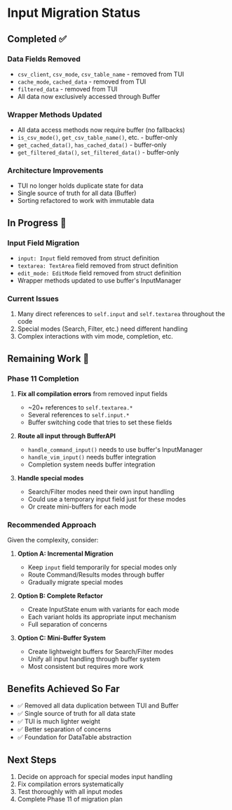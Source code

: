 # Input Migration Status

## Completed ✅

### Data Fields Removed
- `csv_client`, `csv_mode`, `csv_table_name` - removed from TUI
- `cache_mode`, `cached_data` - removed from TUI  
- `filtered_data` - removed from TUI
- All data now exclusively accessed through Buffer

### Wrapper Methods Updated
- All data access methods now require buffer (no fallbacks)
- `is_csv_mode()`, `get_csv_table_name()`, etc. - buffer-only
- `get_cached_data()`, `has_cached_data()` - buffer-only
- `get_filtered_data()`, `set_filtered_data()` - buffer-only

### Architecture Improvements
- TUI no longer holds duplicate state for data
- Single source of truth for all data (Buffer)
- Sorting refactored to work with immutable data

## In Progress 🚧

### Input Field Migration
- `input: Input` field removed from struct definition
- `textarea: TextArea` field removed from struct definition  
- `edit_mode: EditMode` field removed from struct definition
- Wrapper methods updated to use buffer's InputManager

### Current Issues
1. Many direct references to `self.input` and `self.textarea` throughout the code
2. Special modes (Search, Filter, etc.) need different handling
3. Complex interactions with vim mode, completion, etc.

## Remaining Work 📝

### Phase 11 Completion
1. **Fix all compilation errors** from removed input fields
   - ~20+ references to `self.textarea.*`
   - Several references to `self.input.*`
   - Buffer switching code that tries to set these fields

2. **Route all input through BufferAPI**
   - `handle_command_input()` needs to use buffer's InputManager
   - `handle_vim_input()` needs buffer integration
   - Completion system needs buffer integration

3. **Handle special modes**
   - Search/Filter modes need their own input handling
   - Could use a temporary input field just for these modes
   - Or create mini-buffers for each mode

### Recommended Approach

Given the complexity, consider:

1. **Option A: Incremental Migration**
   - Keep `input` field temporarily for special modes only
   - Route Command/Results modes through buffer
   - Gradually migrate special modes

2. **Option B: Complete Refactor**
   - Create InputState enum with variants for each mode
   - Each variant holds its appropriate input mechanism
   - Full separation of concerns

3. **Option C: Mini-Buffer System**
   - Create lightweight buffers for Search/Filter modes
   - Unify all input handling through buffer system
   - Most consistent but requires more work

## Benefits Achieved So Far

- ✅ Removed all data duplication between TUI and Buffer
- ✅ Single source of truth for all data state
- ✅ TUI is much lighter weight
- ✅ Better separation of concerns
- ✅ Foundation for DataTable abstraction

## Next Steps

1. Decide on approach for special modes input handling
2. Fix compilation errors systematically
3. Test thoroughly with all input modes
4. Complete Phase 11 of migration plan